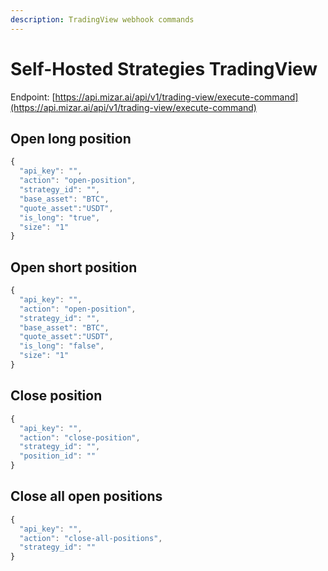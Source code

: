 ```yaml
---
description: TradingView webhook commands
---
```


# Self-Hosted Strategies TradingView

Endpoint: [https://api.mizar.ai/api/v1/trading-view/execute-command](https://api.mizar.ai/api/v1/trading-view/execute-command)

## Open long position

```javascript
{
  "api_key": "",
  "action": "open-position",
  "strategy_id": "",
  "base_asset": "BTC",
  "quote_asset":"USDT",
  "is_long": "true",
  "size": "1"
}
```

## Open short position

```javascript
{
  "api_key": "",
  "action": "open-position",
  "strategy_id": "",
  "base_asset": "BTC",
  "quote_asset":"USDT",
  "is_long": "false",
  "size": "1"
}
```

## Close position

```javascript
{
  "api_key": "",
  "action": "close-position",
  "strategy_id": "",
  "position_id": ""
}
```

## Close all open positions

```javascript
{
  "api_key": "",
  "action": "close-all-positions",
  "strategy_id": ""
}
```

